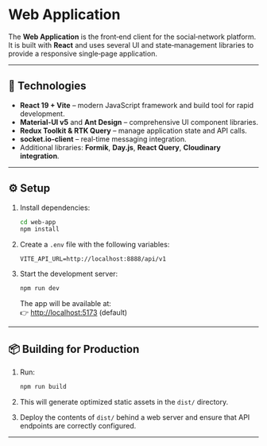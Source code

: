 # Web Application

The **Web Application** is the front‑end client for the social‑network platform.  
It is built with **React** and uses several UI and state‑management libraries to provide a responsive single‑page application.

---

## 🚀 Technologies

- **React 19 + Vite** – modern JavaScript framework and build tool for rapid development.
- **Material‑UI v5** and **Ant Design** – comprehensive UI component libraries.
- **Redux Toolkit & RTK Query** – manage application state and API calls.
- **socket.io‑client** – real‑time messaging integration.
- Additional libraries: **Formik**, **Day.js**, **React Query**, **Cloudinary integration**.

---

## ⚙️ Setup

1. Install dependencies:

   ```bash
   cd web-app
   npm install
   ```

2. Create a `.env` file with the following variables:

   ```env
   VITE_API_URL=http://localhost:8888/api/v1
   ```

3. Start the development server:

   ```bash
   npm run dev
   ```

   The app will be available at:  
   👉 [http://localhost:5173](http://localhost:5173) (default)

---

## 📦 Building for Production

1. Run:

   ```bash
   npm run build
   ```

2. This will generate optimized static assets in the `dist/` directory.  
3. Deploy the contents of `dist/` behind a web server and ensure that API endpoints are correctly configured.

---

